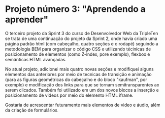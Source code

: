 <h1>Projeto número 3: "Aprendendo a aprender"</h1>

<p>O terceiro projeto da Sprint 3 do curso de Desenvolvedor Web da TripleTen se trata de uma continuação do projeto da Sprint 2, onde havia criado uma página padrão html (com cabeçalho, quatro seções e o rodapé) seguindo a metodologia BEM para organizar o código CSS e utilizando técinicas de posicionamento de elementos (como Z-index, pore exemplo), flexbox e semânticas HTML avançadas.
  
No atual projeto, adicionei mais quatro novas seções e modifiquei alguns elementos das anteriores por meio de tecnicas de transição e animação (para as figuras geométricas do cabeçalho e do bloco "kaufman", por exemplo) e modificação dos links para que se tornam semitransparentes ao serem clicados. Também foi utilizado em um dos novos blocos a inserção e posicionamento de videos por meio do elemento HTML iframe.</p>

Gostaria de acrescentar futuramente mais elementos de video e áudio, além da criação de formulários.
